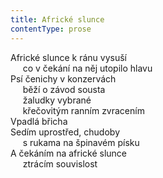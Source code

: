 ```yaml
---
title: Africké slunce
contentType: prose
---
```


Africké slunce k ránu vysuší  
     co v čekání na něj utopilo hlavu  
Psí čenichy v konzervách  
     běží o závod sousta  
     žaludky vybrané  
     křečovitým ranním zvracením  
Vpadlá břicha  
Sedím uprostřed, chudoby  
     s rukama na špinavém písku  
A čekáním na africké slunce  
     ztrácím souvislost

